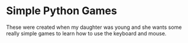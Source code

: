 # Simple Python Games

These were created when my daughter was young and she wants some really simple games to learn how to use the keyboard and mouse.


